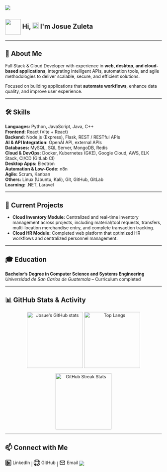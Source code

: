 <!-- flicker line -->
 <img src="https://user-images.githubusercontent.com/73097560/115834477-dbab4500-a447-11eb-908a-139a6edaec5c.gif">

## <picture align="center"><img align="center" src = "https://github.com/7oSkaaa/7oSkaaa/blob/main/Images/about_me.gif?raw=true" width = 50px></picture>  <b> <b>Hi, </b><img src="https://media.giphy.com/media/hvRJCLFzcasrR4ia7z/giphy.gif" width="20"> I'm Josue Zuleta </b> 

---

## 🚀 About Me
Full Stack & Cloud Developer with experience in **web, desktop, and cloud-based applications**, integrating intelligent APIs, automation tools, and agile methodologies to deliver scalable, secure, and efficient solutions.  

Focused on building applications that **automate workflows**, enhance data quality, and improve user experience.

---

## 🛠 Skills
**Languages:** Python, JavaScript, Java, C++  
**Frontend:** React (Vite + React)  
**Backend:** Node.js (Express), Flask, REST / RESTful APIs  
**AI & API Integration:** OpenAI API, external APIs  
**Databases:** MySQL, SQL Server, MongoDB, Redis  
**Cloud & DevOps:** Docker, Kubernetes (GKE), Google Cloud, AWS, ELK Stack, CI/CD (GitLab CI)  
**Desktop Apps:** Electron  
**Automation & Low-Code:** n8n  
**Agile:** Scrum, Kanban  
**Others:** Linux (Ubuntu, Kali), Git, GitHub, GitLab  
**Learning:** .NET, Laravel  

---

## 📌 Current Projects
- **Cloud Inventory Module:** Centralized and real-time inventory management across projects, including material/tool requests, transfers, multi-location merchandise entry, and complete transaction tracking.  
- **Cloud HR Module:** Completed web platform that optimized HR workflows and centralized personnel management.

---

## 🎓 Education
**Bachelor’s Degree in Computer Science and Systems Engineering**  
*Universidad de San Carlos de Guatemala* – Curriculum completed

---

## 📊 GitHub Stats & Activity
<p align="center">
  <img src="https://github-readme-stats.vercel.app/api?username=joshi-debb&show_icons=true&theme=tokyonight" alt="Josue's GitHub stats" height="180"/>
  <img src="https://github-readme-stats.vercel.app/api/top-langs/?username=joshi-debb&layout=compact&theme=tokyonight" alt="Top Langs" height="180"/>
</p>

<p align="center">
  <img src="https://github-readme-streak-stats.herokuapp.com/?user=joshi-debb&theme=tokyonight" alt="GitHub Streak Stats" height="180"/>
</p>

---
## 📫 Connect with Me  
<a href="https://www.linkedin.com/in/josue-zuleta/" target="_blank" style="text-decoration:none; color:inherit; display:inline-flex; align-items:center; gap:4px;">
  <svg width="20" height="20" viewBox="0 0 24 24" fill="none" stroke="currentColor" stroke-width="2" stroke-linecap="round" stroke-linejoin="round">
    <rect x="2" y="2" width="20" height="20" rx="2"/>
    <path d="M6 9h4v12H6zM8 6a2 2 0 1 1 0 4 2 2 0 0 1 0-4zm6 3c2 0 3 1 3 3v6h-4v-5c0-1-1-1-1-1s-1 0-1 1v5h-4v-6c0-2 1-3 3-3s3 1 3 3v1"/>
  </svg>
  LinkedIn
</a> | 
<a href="https://github.com/joshi-debb" target="_blank" style="text-decoration:none; color:inherit; display:inline-flex; align-items:center; gap:4px;">
  <svg width="20" height="20" viewBox="0 0 24 24" fill="none" stroke="currentColor" stroke-width="2" stroke-linecap="round" stroke-linejoin="round">
    <path d="M12 .5a12 12 0 0 0-3.79 23.39c.6.11.82-.26.82-.58 0-.29-.01-1.05-.02-2.06-3.34.73-4.04-1.61-4.04-1.61-.55-1.39-1.34-1.76-1.34-1.76-1.09-.75.08-.74.08-.74 1.2.08 1.84 1.23 1.84 1.23 1.07 1.83 2.8 1.3 3.49.99.11-.78.42-1.3.76-1.6-2.67-.3-5.47-1.34-5.47-5.97 0-1.32.47-2.4 1.23-3.25-.12-.3-.53-1.52.12-3.17 0 0 1-.32 3.3 1.23a11.5 11.5 0 0 1 6 0c2.3-1.55 3.3-1.23 3.3-1.23.65 1.65.24 2.87.12 3.17.76.85 1.23 1.93 1.23 3.25 0 4.64-2.8 5.66-5.48 5.96.43.37.81 1.1.81 2.22 0 1.6-.015 2.88-.015 3.27 0 .32.22.69.83.57A12 12 0 0 0 12 .5z"/>
  </svg>
  GitHub
</a> | 
<a href="mailto:mym.jayjay@gmail.com" style="text-decoration:none; color:inherit; display:inline-flex; align-items:center; gap:4px;">
  <svg width="20" height="20" viewBox="0 0 24 24" fill="none" stroke="currentColor" stroke-width="2" stroke-linecap="round" stroke-linejoin="round">
    <rect x="3" y="5" width="18" height="14" rx="2"/>
    <polyline points="3,7 12,13 21,7"/>
  </svg>
  Email
</a>

<!-- Flicker line -->
<img src="https://user-images.githubusercontent.com/73097560/115834477-dbab4500-a447-11eb-908a-139a6edaec5c.gif">
